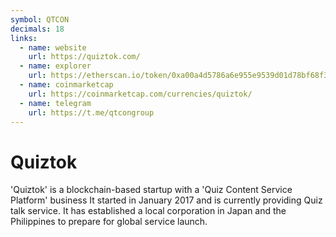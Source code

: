 ```yaml
---
symbol: QTCON
decimals: 18
links:
  - name: website
    url: https://quiztok.com/
  - name: explorer
    url: https://etherscan.io/token/0xa00a4d5786a6e955e9539d01d78bf68f3271c050
  - name: coinmarketcap
    url: https://coinmarketcap.com/currencies/quiztok/
  - name: telegram
    url: https://t.me/qtcongroup
---
```


# Quiztok

'Quiztok' is a blockchain-based startup with a 'Quiz Content Service Platform' business It started in January 2017 and is currently providing Quiz talk service. It has established a local corporation in Japan and the Philippines to prepare for global service launch.
